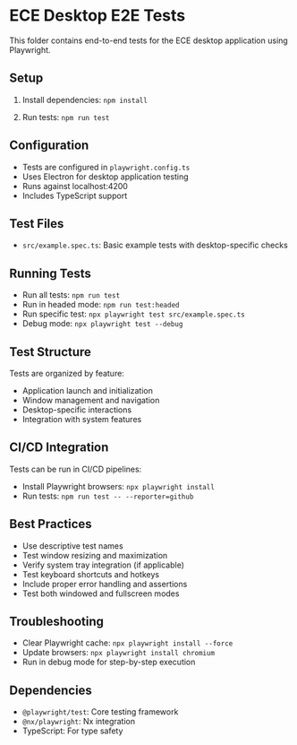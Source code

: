 # ECE Desktop E2E Tests

This folder contains end-to-end tests for the ECE desktop application using Playwright.

## Setup

1. Install dependencies: `npm install`

2. Run tests: `npm run test`

## Configuration

- Tests are configured in `playwright.config.ts`
- Uses Electron for desktop application testing
- Runs against localhost:4200
- Includes TypeScript support

## Test Files

- `src/example.spec.ts`: Basic example tests with desktop-specific checks

## Running Tests

- Run all tests: `npm run test`
- Run in headed mode: `npm run test:headed`
- Run specific test: `npx playwright test src/example.spec.ts`
- Debug mode: `npx playwright test --debug`

## Test Structure

Tests are organized by feature:
- Application launch and initialization
- Window management and navigation
- Desktop-specific interactions
- Integration with system features

## CI/CD Integration

Tests can be run in CI/CD pipelines:
- Install Playwright browsers: `npx playwright install`
- Run tests: `npm run test -- --reporter=github`

## Best Practices

- Use descriptive test names
- Test window resizing and maximization
- Verify system tray integration (if applicable)
- Test keyboard shortcuts and hotkeys
- Include proper error handling and assertions
- Test both windowed and fullscreen modes

## Troubleshooting

- Clear Playwright cache: `npx playwright install --force`
- Update browsers: `npx playwright install chromium`
- Run in debug mode for step-by-step execution

## Dependencies

- `@playwright/test`: Core testing framework
- `@nx/playwright`: Nx integration
- TypeScript: For type safety
